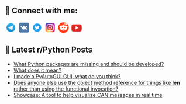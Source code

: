 ## 🔎 Connect with me:
[<img src="https://github.com/bullbesh/bullbesh/blob/main/images/Telegram.png" width="32" height="32" />](https://t.me/bullbesh)
[<img src="https://github.com/bullbesh/bullbesh/blob/main/images/VK.png" width="32" height="32" />](https://vk.com/bullbesh)
[<img src="https://github.com/bullbesh/bullbesh/blob/main/images/Twitter.png" width="32" height="32" />](https://twitter.com/bullbesh1)
[<img src="https://github.com/bullbesh/bullbesh/blob/main/images/Instagram.png" width="32" height="32" />](https://www.instagram.com/bullbesh)
[<img src="https://github.com/bullbesh/bullbesh/blob/main/images/Reddit.png" width="32" height="32" />](https://www.reddit.com/user/bullbesh)
[<img src="https://github.com/bullbesh/bullbesh/blob/main/images/YouTube.png" width="32" height="32" />](https://www.youtube.com/channel/UCtfjRs6uzgq5mfm8S06WTcg)

## 📕 Latest r/Python Posts
<!-- BLOG-POST-LIST:START -->
- [What Python packages are missing and should be developed?](https://www.reddit.com/r/Python/comments/12ujttx/what_python_packages_are_missing_and_should_be/)
- [What does it mean?](https://www.reddit.com/r/Python/comments/12ufurp/what_does_it_mean/)
- [I made a PyAutoGUI GUI, what do you think?](https://www.reddit.com/r/Python/comments/12uenpr/i_made_a_pyautogui_gui_what_do_you_think/)
- [Does anyone else use the object method reference for things like __len__ rather than using the functional invocation?](https://www.reddit.com/r/Python/comments/12ue0qi/does_anyone_else_use_the_object_method_reference/)
- [Showcase: A tool to help visualize CAN messages in real time](https://www.reddit.com/r/Python/comments/12uc262/showcase_a_tool_to_help_visualize_can_messages_in/)
<!-- BLOG-POST-LIST:END -->
